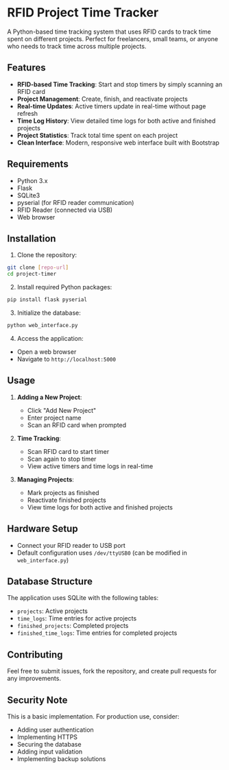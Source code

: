 # RFID Project Time Tracker

A Python-based time tracking system that uses RFID cards to track time spent on different projects. Perfect for freelancers, small teams, or anyone who needs to track time across multiple projects.

## Features

- **RFID-based Time Tracking**: Start and stop timers by simply scanning an RFID card
- **Project Management**: Create, finish, and reactivate projects
- **Real-time Updates**: Active timers update in real-time without page refresh
- **Time Log History**: View detailed time logs for both active and finished projects
- **Project Statistics**: Track total time spent on each project
- **Clean Interface**: Modern, responsive web interface built with Bootstrap

## Requirements

- Python 3.x
- Flask
- SQLite3
- pyserial (for RFID reader communication)
- RFID Reader (connected via USB)
- Web browser

## Installation

1. Clone the repository:
```bash
git clone [repo-url]
cd project-timer
```

2. Install required Python packages:
```bash
pip install flask pyserial
```

3. Initialize the database:
```bash
python web_interface.py
```

4. Access the application:
- Open a web browser
- Navigate to `http://localhost:5000`

## Usage

1. **Adding a New Project**:
   - Click "Add New Project"
   - Enter project name
   - Scan an RFID card when prompted

2. **Time Tracking**:
   - Scan RFID card to start timer
   - Scan again to stop timer
   - View active timers and time logs in real-time

3. **Managing Projects**:
   - Mark projects as finished
   - Reactivate finished projects
   - View time logs for both active and finished projects

## Hardware Setup

- Connect your RFID reader to USB port
- Default configuration uses `/dev/ttyUSB0` (can be modified in `web_interface.py`)

## Database Structure

The application uses SQLite with the following tables:
- `projects`: Active projects
- `time_logs`: Time entries for active projects
- `finished_projects`: Completed projects
- `finished_time_logs`: Time entries for completed projects

## Contributing

Feel free to submit issues, fork the repository, and create pull requests for any improvements.

## Security Note

This is a basic implementation. For production use, consider:
- Adding user authentication
- Implementing HTTPS
- Securing the database
- Adding input validation
- Implementing backup solutions 